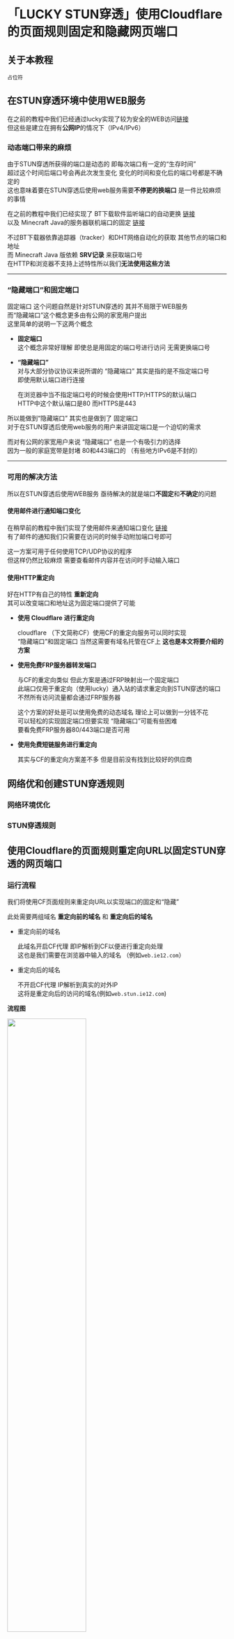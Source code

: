 # 「LUCKY STUN穿透」使用Cloudflare的页面规则固定和隐藏网页端口

## 关于本教程


```
占位符
```

## 在STUN穿透环境中使用WEB服务

在之前的教程中我们已经通过lucky实现了较为安全的WEB访问[链接](https://www.bilibili.com/read/cv35702797/)  
但这些是建立在拥有**公网IP**的情况下（IPv4/IPv6）  


### 动态端口带来的麻烦

由于STUN穿透所获得的端口是动态的 即每次端口有一定的“生存时间”  
超过这个时间后端口号会再此次发生变化 变化的时间和变化后的端口号都是不确定的  
这也意味着要在STUN穿透后使用web服务需要**不停更的换端口** 是一件比较麻烦的事情  

在之前的教程中我们已经实现了 BT下载软件监听端口的自动更换 [链接](https://www.bilibili.com/read/cv31006420/)   
以及 Minecraft Java的服务器联机端口的固定 [链接](https://www.bilibili.com/read/cv31482590/)  

不过BT下载器依靠追踪器（tracker）和DHT网络自动化的获取 其他节点的端口和地址  
而 Minecraft Java 版依赖 **SRV记录** 来获取端口号  
在HTTP和浏览器不支持上述特性所以我们**无法使用这些方法**  

---

### “隐藏端口”和固定端口

固定端口 这个问题自然是针对STUN穿透的 其并不局限于WEB服务  
而“隐藏端口”这个概念更多由有公网的家宽用户提出  
这里简单的说明一下这两个概念  


* **固定端口**  
  这个概念非常好理解 即使总是用固定的端口号进行访问 无需更换端口号  

* **“隐藏端口”**  
  对与大部分协议协议来说所谓的 “隐藏端口” 其实是指的是不指定端口号  
  即使用默认端口进行连接  

  在浏览器中当不指定端口号的时候会使用HTTP/HTTPS的默认端口  
  HTTP中这个默认端口是80 而HTTPS是443  
 
所以能做到“隐藏端口” 其实也是做到了 固定端口  
对于在STUN穿透后使用web服务的用户来讲固定端口是一个迫切的需求  

而对有公网的家宽用户来说 “隐藏端口” 也是一个有吸引力的选择  
因为一般的家庭宽带是封堵 80和443端口的 （有些地方IPv6是不封的）  

---

### 可用的解决方法

所以在STUN穿透后使用WEB服务 
亟待解决的就是端口**不固定**和**不确定**的问题

#### 使用邮件进行通知端口变化

在稍早前的教程中我们实现了使用邮件来通知端口变化 [链接](https://www.bilibili.com/read/cv34705222/)  
有了邮件的通知我们只需要在访问的时候手动附加端口号即可

这一方案可用于任何使用TCP/UDP协议的程序  
但这样仍然比较麻烦 需要查看邮件内容并在访问时手动输入端口  

#### 使用HTTP重定向

好在HTTP有自己的特性 **重新定向**   
其可以改变端口和地址这为固定端口提供了可能  

* **使用 Cloudflare 进行重定向**
  
  cloudflare （下文简称CF）使用CF的重定向服务可以同时实现  
  “隐藏端口”和固定端口 当然这需要有域名托管在CF上
  **这也是本文将要介绍的方案**

* **使用免费FRP服务器转发端口**
  
  与CF的重定向类似 但此方案是通过FRP映射出一个固定端口  
  此端口仅用于重定向（使用lucky）通入站的请求重定向到STUN穿透的端口  
  不然所有访问流量都会通过FRP服务器  
  
  这个方案的好处是可以使用免费的动态域名 理论上可以做到一分钱不花  
  可以轻松的实现固定端口但要实现 “隐藏端口”可能有些困难  
  要看免费FRP服务器80/443端口是否可用  

  
* **使用免费短链服务进行重定向**

  其实与CF的重定向方案差不多 但是目前没有找到比较好的供应商  


## 网络优和创建STUN穿透规则

### 网络环境优化

### STUN穿透规则



## 使用Cloudflare的页面规则重定向URL以固定STUN穿透的网页端口

### 运行流程

我们将使用CF页面规则来重定向URL以实现端口的固定和“隐藏”

此处需要两组域名 **重定向前的域名** 和 **重定向后的域名**

* 重定向前的域名  

  此域名开启CF代理 即IP解析到CF以便进行重定向处理  
  这也是我们需要在浏览器中输入的域名
  （例如`web.ie12.com`）


* 重定向后的域名   

  不开启CF代理 IP解析到真实的对外IP  
  这将是重定向后的访问的域名(例如`web.stun.ie12.com`)  

**流程图**

<img src="/图片/stun-web服务-CF/stun-web服务-CF_重定向网页流程图-压缩.jpg" width="60%" height="60%" />

---

### 设置DNS记录

由于免费账户只提供3条页面规则 所以我们需要节约使用 可通过设置**泛域名解析**的方法容纳大量服务

* **设置重定向前的域名**

  登录CF > 点击侧边栏中的网站 > 选择你的域名 > 点击侧边栏中的DNS  
  点击添加记录 > 类型选择A > 名称填写 * > IP地址任意填写这这里使用`8.8.8.8`  
  开启代理  此处的*为泛域名解析 例如`*.ie12.com`  

  <img src="/图片/stun-web服务-CF/stun-web服务-CF_添加重定向前域名.jpg" width="60%" height="60%" />


* **设置重定向后的域名**

  登录CF > 点击侧边栏中的网站 > 选择你的域名 > 点击侧边栏中的DNS  
  点击添加记录 > 类型选择A > 名称填写 `*.stun` > IP地址任意填写 >不开启代理  
  此处的*为泛域名解析 例如`*.stun.ie12.com`  这里的STUN可自定义  

  <img src="/图片/stun-web服务-CF/stun-web服务-CF_添加重定向后域名.jpg" width="60%" height="60%" />

---

### 解析DNS记录

完成上述配置后我们只需要更新泛域名就可以了  
DDNS更新方法在之前的教程中已讲解过 详见：[链接](https://www.bilibili.com/read/cv35021955)   
更新时直接填写带星号的泛域名即可    

<img src="/图片/stun-web服务-CF/stun-web服务-CF_DNS解析示例.jpg" width="60%" height="60%" />

---

### 配置页面规则

#### 创建规则

登录CF > 点击侧边栏中的网站 > 选择你的域名 > 点击侧边栏中的规则 >   
页面规则 > 创建规则  

URL填写 **重定向前的泛域名** 比如`*.ie12.com`  
选取设置：**转发URL**          状态代码：**302**  
目标地址： **填写重定向后的地址 和STUN穿透端口**  

可以带上https 以完成HTTP重定向工作  
此处的$1用于传递上面*部分的字符  
这样我们就可以用一条页面规则完成无数服务的重定向  

<img src="/图片/stun-web服务-CF/stun-web服务-CF_创建页面规则.jpg" width="60%" height="60%" /> 

**通配符效果演示**  
<img src="/图片/stun-web服务-CF/stun-web服务-CF_通配符演示.jpg" width="60%" height="60%" />


#### 更新规则

在设置创建完成页面规则后我们还需要对其进行更新  
即更新重定向后地址中的STUN穿透端口号  
通过API可以完成更新 但我们需要先获取 **区域ID** 和 **规则ID**  



 **获取区域ID**

区域ID获取起来非常简单 点开页面规则中的API按钮  
将示例URL中的区域ID复制出来即可  
<img src="/图片/stun-web服务-CF/stun-web服务-CF_获取区域ID-1.jpg" width="60%" height="60%" /> 

在侧边栏的**概况**里面也有显示  
<img src="/图片/stun-web服务-CF/stun-web服务-CF_获取区域ID-2.jpg" width="60%" height="60%" /> 


**创建访问令牌**

规则ID的获取相对麻烦一些 要使用API来获取  
要使用API我们需要先创建**访问令牌**  
API定义：[链接](https://developers.cloudflare.com/api/operations/page-rules-list-page-rules) 

转到个人资料页面以创建访问令牌  
点击右上角的小人图标 > 选择我的个人资料  
<img src="/图片/stun-web服务-CF/stun-web服务-CF_前往个人资料页面.jpg" width="60%" height="60%" /> 

或者在已经登录CF的情况下直接访问该链接：[链接](https://dash.cloudflare.com/profile/api-tokens)  

切换到 API令牌 点击右侧的**创建令牌**  
<img src="/图片/stun-web服务-CF/stun-web服务-CF_创建API令牌页面.jpg" width="60%" height="60%" /> 

选择页面底部的 **自定义令牌**  
<img src="/图片/stun-web服务-CF/stun-web服务-CF_创建自定义令牌.jpg" width="60%" height="60%" /> 

按照图中的提示设置令牌内容 其中的名称可自定义  
<img src="/图片/stun-web服务-CF/stun-web服务-CF_令牌创建过程1.jpg" width="60%" height="60%" /> 
<img src="/图片/stun-web服务-CF/stun-web服务-CF_令牌创建过程2.jpg" width="60%" height="60%" /> 

此令牌只会显示一次 复制下来 妥善保存  
接下来我们就可以开始获取规则ID了  
<img src="/图片/stun-web服务-CF/stun-web服务-CF_令牌创建过程3.jpg" width="60%" height="60%" /> 


 **获取规则ID**

在创建了访问令牌后就可以开始获取规则ID了  
此处使用lucky计划任务中的callweb功能来进行获取  
登录lucky > 点击侧边栏的 计划任务 > 添加计划任务  

任务备注 即任务名称任意填写  
执行周期 仅执行一次  执行时间 ： 任意选择   
我们将使用手动触发所以执行时间随意填写  


**添加子任务**  
备注即子任务名称 任意填写  
类型 **callweb**  

接口地址： `https://api.cloudflare.com/client/v4/zones/你的区域ID/pagerules`  
请求头：  
```
Authorization: Bearer 之前获取的令牌
Content-Type: application/json
```

开启 禁用CallWeb调用成功字符串检测  
保存规则  

示例  
<img src="/图片/stun-web服务-CF/stun-web服务-CF_规则ID获取过程-1.jpg" width="60%" height="60%" /> 

保存规则后 关闭任务开关 并按下手动触发按钮  
检查日志输出 若配置都正确可以看到下列内容  

其中的 **id** 就我们需要的 规则ID  
而value 和 url 就是之前设置的重定向前/后域名  

<img src="/图片/stun-web服务-CF/stun-web服务-CF_规则ID获取过程-2.jpg" width="60%" height="60%" /> 

在获取完 规则ID后就可以开始更新  

**测试更新**

我们先在计划任务测试完成后 再写到STUN穿透规则里  
修改计划任务   

接口地址 `https://api.cloudflare.com/client/v4/zones/区域ID/pagerules/规则ID`  
请求方法 PATCH  

由于是测试所以这里的STUN穿透端口号可以随意填 
请求主体：  

```
{
  "actions": [
    {
      "id": "forwarding_url",
      "value": {
        "url": "https://$1.你的重定向后域名:STUN穿透端口",
        "status_code": 302
      }
    }
  ]
}
```

示例
<img src="/图片/stun-web服务-CF/stun-web服务-CF_页面规则更新测试.jpg" width="60%" height="60%" />


保存规则 按下手动触发按钮 观察日志  
查看url 字段中重定向后域名附加的端口号是否变化  
以及是否有返回"success":true"  

示例
<img src="/图片/stun-web服务-CF/stun-web服务-CF_页面规则更新测试-2.jpg" width="60%" height="60%" />

至此我们已经基本完成了 固定端口的设置
接下来就是修改STUN穿透规则设置普通反向代理的工作了


## 配置反向代理规则及其相关设置

### 创建反向代理规则

### 获取TLS/SSL证书

## 最终验证环节





参考：https://blog.cloudflare.com/future-of-page-rules-zh-cn






